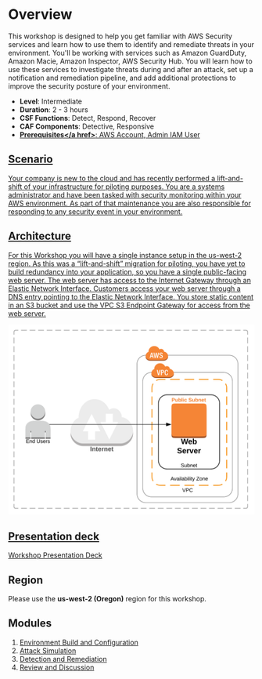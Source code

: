 # Overview

This workshop is designed to help you get familiar with AWS Security services and learn how to use them to identify and remediate threats in your environment.  You'll be working with services such as Amazon GuardDuty, Amazon Macie, Amazon Inspector, AWS Security Hub. You will learn how to use these services to investigate threats during and after an attack, set up a notification and remediation pipeline, and  add additional protections to improve the security posture of your environment.

* **Level**: Intermediate
* **Duration**: 2 - 3 hours
* **CSF Functions**: Detect, Respond, Recover
* **CAF Components**: Detective, Responsive
* **<a href="https://awssecworkshops.com/getting-started/" target="_blank">Prerequisites</a href>**: AWS Account, Admin IAM User

## Scenario

Your company is new to the cloud and has recently performed a lift-and-shift of your infrastructure for piloting purposes.  You are a systems administrator and have been tasked with security monitoring within your AWS environment.  As part of that maintenance you are also responsible for responding to any security event in your environment.

## Architecture

For this Workshop you will have a single instance setup in the us-west-2 region. As this was a “lift-and-shift” migration for piloting, you have yet to build redundancy into your application, so you have a single public-facing web server. The web server has access to the Internet Gateway through an Elastic Network Interface. Customers access your web server through a DNS entry pointing to the Elastic Network Interface. You store static content in an S3 bucket and use the VPC S3 Endpoint Gateway for access from the web server.

![Architecture](./images/diagram-basic-arch.png "Workload Architecture")

## Presentation deck
[Workshop Presentation Deck](./threat-detect-workshop-presentation.pdf)

## Region
Please use the **us-west-2 (Oregon)** region for this workshop.

## Modules
1. [Environment Build and Configuration](./01-environment-setup.md)
2. [Attack Simulation](./02-attack-simulation.md) 
3. [Detection and Remediation](./03-detection-and-remediation.md) 
4. [Review and Discussion](./04-review-and-discussion.md)
